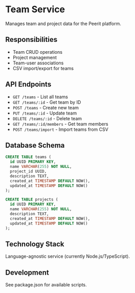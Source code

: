 # Team Service

Manages team and project data for the Peerit platform.

## Responsibilities

- Team CRUD operations
- Project management
- Team-user associations
- CSV import/export for teams

## API Endpoints

- `GET /teams` - List all teams
- `GET /teams/:id` - Get team by ID
- `POST /teams` - Create new team
- `PUT /teams/:id` - Update team
- `DELETE /teams/:id` - Delete team
- `GET /teams/:id/members` - Get team members
- `POST /teams/import` - Import teams from CSV

## Database Schema

```sql
CREATE TABLE teams (
  id UUID PRIMARY KEY,
  name VARCHAR(255) NOT NULL,
  project_id UUID,
  description TEXT,
  created_at TIMESTAMP DEFAULT NOW(),
  updated_at TIMESTAMP DEFAULT NOW()
);

CREATE TABLE projects (
  id UUID PRIMARY KEY,
  name VARCHAR(255) NOT NULL,
  description TEXT,
  created_at TIMESTAMP DEFAULT NOW(),
  updated_at TIMESTAMP DEFAULT NOW()
);
```

## Technology Stack

Language-agnostic service (currently Node.js/TypeScript).

## Development

See package.json for available scripts.
